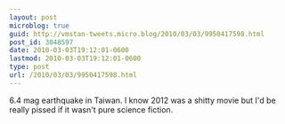 ```yaml
---
layout: post
microblog: true
guid: http://vmstan-tweets.micro.blog/2010/03/03/9950417598.html
post_id: 3048597
date: 2010-03-03T19:12:01-0600
lastmod: 2010-03-03T19:12:01-0600
type: post
url: /2010/03/03/9950417598.html
---
```

6.4 mag earthquake in Taiwan. I know 2012 was a shitty movie but I'd be really pissed if it wasn't pure science fiction.
